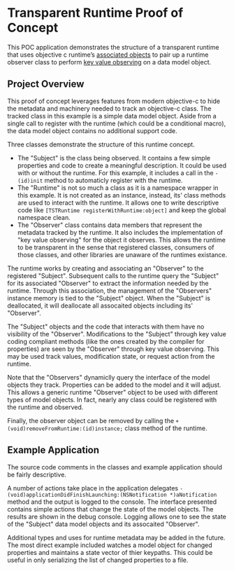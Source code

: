 # Transparent Runtime Proof of Concept

This POC application demonstrates the structure of a transparent runtime that uses objective c runtime’s [associated objects][associated-objects] to pair up a runtime observer class to perform [key value observing][key-value-observing] on a data model object.

[associated-objects]: http://nshipster.com/associated-objects/
[key-value-observing]: http://nshipster.com/key-value-observing/


## Project Overview

This proof of concept leverages features from modern objective-c to hide the metadata and machinery needed to track an objective-c class. The tracked class in this example is a simple data model object. Aside from a single call to register with the runtime (which could be a conditional macro), the data model object contains no additional support code.


Three classes demonstrate the structure of this runtime concept.
- The "Subject" is the class being observed.  It contains a few simple properties and code to create a meaningful description.  It could be used with or without the runtime.  For this example, it includes a call in the `-(id)init` method to automaticly register with the runtime.
- The "Runtime" is not so much a class as it is a namespace wrapper in this example.  It is not created as an instance, instead, its' class methods are used to interact with the runtime.  It allows one to write descriptive code like `[TSTRuntime registerWithRuntime:object]` and keep the global namespace clean.  
- The "Observer" class contains data members that represent the metadata tracked by the runtime. It also includes the implementation of "key value observing" for the object it observes.  This allows the runtime to be transparent in the sense that registered classes, consumers of those classes, and other libraries are unaware of the runtimes existance.


The runtime works by creating and associating an "Observer" to the registered "Subject".  Subsequent calls to the runtime query the "Subject" for its associated "Observer" to extract the information needed by the runtime. Through this association, the management of the "Observers" instance memory is tied to the "Subject" object. When the "Subject" is deallocated, it will deallocate all assocaited objects including its' "Observer". 

The "Subject" objects and the code that interacts with them have no visibility of the "Observer".  Modifications to the "Subject" through key value coding compliant methods (like the ones created by the compiler for properties) are seen by the "Observer" through key value observing. This may be used track values, modification state, or request action from the runtime.

Note that the "Observers" dynamiclly query the interface of the model objects they track.  Properties can be added to the model and it will adjust. This allows a generic runtime "Observer" object to be used with different types of model objects.  In fact, nearly any class could be registered with the runtime and observed.  

Finally, the observer object can be removed by calling the `+ (void)removeFromRuntime:(id)instance;` class method of the runtime.


## Example Application

The source code comments in the classes and example application should be fairly descriptive.

A number of actions take place in the application delegates `- (void)applicationDidFinishLaunching:(NSNotification *)aNotification` method and the output is logged to the console. The interface presented contains simple actions that change the state of the model objects. The results are shown in the debug console. Logging allows one to see the state of the "Subject" data model objects and its assocaited "Observer".

Additional types and uses for runtime metadata may be added in the future. The most direct example included watches a model object for changed properties and maintains a state vector of thier keypaths. This could be useful in only serializing the list of changed properties to a file.








